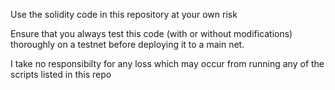 Use the solidity code in this repository at your own risk

Ensure that you always test this code (with or without modifications) thoroughly on a testnet before deploying it to a main net.

I take no responsibilty for any loss which may occur from running any of the scripts listed in this repo